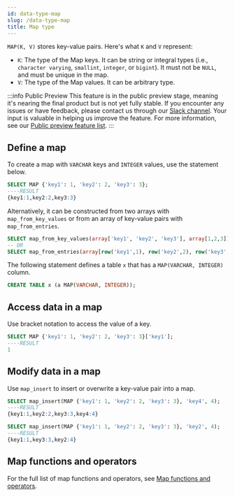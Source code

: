 ```yaml
---
id: data-type-map
slug: /data-type-map
title: Map type
---
```

<head>
  <link rel="canonical" href="https://docs.risingwave.com/docs/current/data-type-map/" />
</head>

`MAP(K, V)` stores key-value pairs. Here's what `K` and `V` represent:

- `K`: The type of the Map keys. It can be string or integral types (i.e., `character varying`, `smallint`, `integer`, or `bigint`). It must not be `NULL`, and must be unique in the map.
- `V`: The type of the Map values. It can be arbitrary type.

:::info Public Preview
This feature is in the public preview stage, meaning it's nearing the final product but is not yet fully stable. If you encounter any issues or have feedback, please contact us through our [Slack channel](https://www.risingwave.com/slack). Your input is valuable in helping us improve the feature. For more information, see our [Public preview feature list](/product-lifecycle/#features-in-the-public-preview-stage).
:::

## Define a map

To create a map with `VARCHAR` keys and `INTEGER` values, use the statement below.

```sql
SELECT MAP {'key1': 1, 'key2': 2, 'key3': 3};
----RESULT
{key1:1,key2:2,key3:3}
```

Alternatively, it can be constructed from two arrays with `map_from_key_values` or from an array of key-value pairs with `map_from_entries`.

```sql
SELECT map_from_key_values(array['key1', 'key2', 'key3'], array[1,2,3]);
-- OR
SELECT map_from_entries(array[row('key1',1), row('key2',2), row('key3',3)]);
```

The following statement defines a table `x` that has a `MAP(VARCHAR, INTEGER)` column.

```sql
CREATE TABLE x (a MAP(VARCHAR, INTEGER));
```

## Access data in a map

Use bracket notation to access the value of a key.

```sql
SELECT MAP {'key1': 1, 'key2': 2, 'key3': 3}['key1'];
----RESULT
1
```

## Modify data in a map

Use `map_insert` to insert or overwrite a key-value pair into a map.

```sql
SELECT map_insert(MAP {'key1': 1, 'key2': 2, 'key3': 3}, 'key4', 4);
----RESULT
{key1:1,key2:2,key3:3,key4:4}

SELECT map_insert(MAP {'key1': 1, 'key2': 2, 'key3': 3}, 'key2', 4);
----RESULT
{key1:1,key3:3,key2:4}
```

## Map functions and operators

For the full list of map functions and operators, see [Map functions and operators](/sql/functions-operators/sql-function-map.md).
